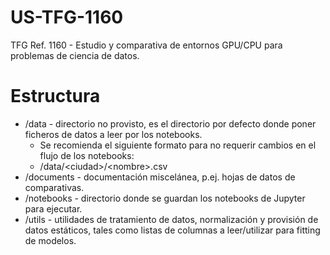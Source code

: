 # US-TFG-1160
TFG Ref. 1160 - Estudio y comparativa de entornos GPU/CPU para problemas de ciencia de datos.

# Estructura
* /data - directorio no provisto, es el directorio por defecto donde poner ficheros de datos a leer por los notebooks.
	* Se recomienda el siguiente formato para no requerir cambios en el flujo de los notebooks:
	* /data/\<ciudad\>/\<nombre\>.csv
* /documents - documentación miscelánea, p.ej. hojas de datos de comparativas.
* /notebooks - directorio donde se guardan los notebooks de Jupyter para ejecutar.
* /utils - utilidades de tratamiento de datos, normalización y provisión de datos estáticos, tales como listas de columnas a leer/utilizar para fitting de modelos.